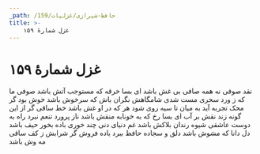 ```yaml
---
_path: /حافظ-شیرازی/غزلیات/159
title: >-
    غزل شمارهٔ ۱۵۹
---
```

# غزل شمارهٔ ۱۵۹

نقد صوفی نه همه صافی بی غش باشد
ای بسا خرقه که مستوجب آتش باشد
صوفی ما که ز ورد سحری مست شدی
شامگاهش نگران باش که سرخوش باشد
خوش بود گر محک تجربه آید به میان
تا سیه روی شود هر که در او غش باشد
خط ساقی گر از این گونه زند نقش بر آب
ای بسا رخ که به خونابه منقش باشد
ناز پرورد تنعم نبرد راه به دوست
عاشقی شیوه رندان بلاکش باشد
غم دنیای دنی چند خوری باده بخور
حیف باشد دل دانا که مشوش باشد
دلق و سجاده حافظ ببرد باده فروش
گر شرابش ز کف ساقی مه وش باشد
